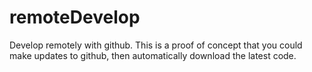 # remoteDevelop
Develop remotely with github. This is a proof of concept that you could make updates to github, then automatically download the latest code.
